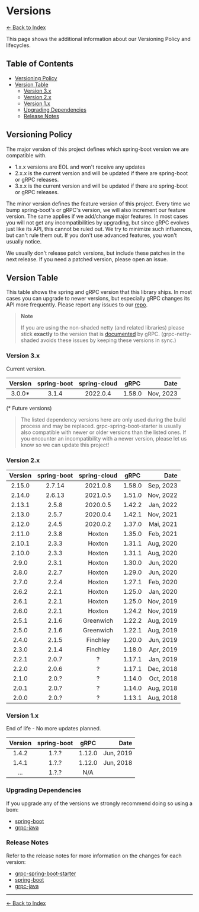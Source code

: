 # Versions

[<- Back to Index](index.md)

This page shows the additional information about our Versioning Policy and lifecycles.

## Table of Contents <!-- omit in toc -->

- [Versioning Policy](#versioning-policy)
- [Version Table](#version-table)
  - [Version 3.x](#version-3x)
  - [Version 2.x](#version-2x)
  - [Version 1.x](#version-1x)
  - [Upgrading Dependencies](#upgrading-dependencies)
  - [Release Notes](#release-notes)

## Versioning Policy

The major version of this project defines which spring-boot version we are compatible with.

- 1.x.x versions are EOL and won't receive any updates
- 2.x.x is the current version and will be updated if there are spring-boot or gRPC releases.
- 3.x.x is the current version and will be updated if there are spring-boot or gRPC releases.

The minor version defines the feature version of this project. Every time we bump spring-boot's or gRPC's version,
we will also increment our feature version. The same applies if we add/change major features.
In most cases you will not get any incompatibilities by upgrading, but since gRPC evolves just like its API,
this cannot be ruled out. We try to minimize such influences, but can't rule them out.
If you don't use advanced features, you won't usually notice.

We usually don't release patch versions, but include these patches in the next release.
If you need a patched version, please open an issue.

## Version Table

This table shows the spring and gRPC version that this library ships.
In most cases you can upgrade to newer versions, but especially gRPC changes its API more frequently.
Please report any issues to our [repo](https://github.com/yidongnan/grpc-spring-boot-starter/issues).

> **Note**
>
> If you are using the non-shaded netty (and related libraries) please stick **exactly** to the version that is
> [documented](https://github.com/grpc/grpc-java/blob/master/SECURITY.md#netty) by gRPC.
> (grpc-netty-shaded avoids these issues by keeping these versions in sync.)

### Version 3.x

Current version.

| Version | spring-boot | spring-cloud |  gRPC  |      Date |
|:-------:|:-----------:|:------------:|:------:|----------:|
| 3.0.0\* |    3.1.4    |   2022.0.4   | 1.58.0 | Nov, 2023 |

(\* Future versions)

> The listed dependency versions here are only used during the build process and may be replaced.
> grpc-spring-boot-starter is usually also compatible with newer or older versions than the listed ones.
> If you encounter an incompatibility with a newer version, please let us know so we can update this project!

### Version 2.x

| Version | spring-boot | spring-cloud |  gRPC  |      Date |
|:-------:|:-----------:| :----------: |:------:|----------:|
| 2.15.0  |   2.7.14    |   2021.0.8   | 1.58.0 | Sep, 2023 |
| 2.14.0  |   2.6.13    |   2021.0.5   | 1.51.0 | Nov, 2022 |
| 2.13.1  |    2.5.8    |   2020.0.5   | 1.42.2 | Jan, 2022 |
| 2.13.0  |    2.5.7    |   2020.0.4   | 1.42.1 | Nov, 2021 |
| 2.12.0  |    2.4.5    |   2020.0.2   | 1.37.0 | Mai, 2021 |
| 2.11.0  |    2.3.8    |    Hoxton    | 1.35.0 | Feb, 2021 |
| 2.10.1  |    2.3.3    |    Hoxton    | 1.31.1 | Aug, 2020 |
| 2.10.0  |    2.3.3    |    Hoxton    | 1.31.1 | Aug, 2020 |
|  2.9.0  |    2.3.1    |    Hoxton    | 1.30.0 | Jun, 2020 |
|  2.8.0  |    2.2.7    |    Hoxton    | 1.29.0 | Jun, 2020 |
|  2.7.0  |    2.2.4    |    Hoxton    | 1.27.1 | Feb, 2020 |
|  2.6.2  |    2.2.1    |    Hoxton    | 1.25.0 | Jan, 2020 |
|  2.6.1  |    2.2.1    |    Hoxton    | 1.25.0 | Nov, 2019 |
|  2.6.0  |    2.2.1    |    Hoxton    | 1.24.2 | Nov, 2019 |
|  2.5.1  |    2.1.6    |  Greenwich   | 1.22.2 | Aug, 2019 |
|  2.5.0  |    2.1.6    |  Greenwich   | 1.22.1 | Aug, 2019 |
|  2.4.0  |    2.1.5    |   Finchley   | 1.20.0 | Jun, 2019 |
|  2.3.0  |    2.1.4    |   Finchley   | 1.18.0 | Apr, 2019 |
|  2.2.1  |    2.0.7    |      ?       | 1.17.1 | Jan, 2019 |
|  2.2.0  |    2.0.6    |      ?       | 1.17.1 | Dec, 2018 |
|  2.1.0  |    2.0.?    |      ?       | 1.14.0 | Oct, 2018 |
|  2.0.1  |    2.0.?    |      ?       | 1.14.0 | Aug, 2018 |
|  2.0.0  |    2.0.?    |      ?       | 1.13.1 | Aug, 2018 |

### Version 1.x

End of life - No more updates planned.

| Version | spring-boot |  gRPC  |      Date |
| :-----: | :---------: | :----: | --------: |
|  1.4.2  |    1.?.?    | 1.12.0 | Jun, 2019 |
|  1.4.1  |    1.?.?    | 1.12.0 | Jun, 2018 |
|   ...   |    1.?.?    |  N/A   |

### Upgrading Dependencies

If you upgrade any of the versions we strongly recommend doing so using a bom:

- [spring-boot](https://mvnrepository.com/artifact/org.springframework.boot/spring-boot-starter-parent)
- [grpc-java](https://mvnrepository.com/artifact/io.grpc/grpc-bom)

### Release Notes

Refer to the release notes for more information on the changes for each version:

- [grpc-spring-boot-starter](https://github.com/yidongnan/grpc-spring-boot-starter/releases)
- [spring-boot](https://github.com/spring-projects/spring-boot/releases)
- [grpc-java](https://github.com/grpc/grpc-java/releases)

---

[<- Back to Index](index.md)
